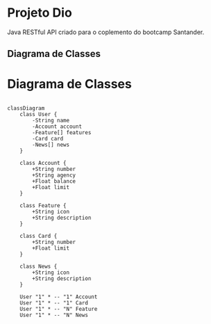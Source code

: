 # Projeto Dio
Java RESTful API criado para o coplemento do bootcamp Santander.

## Diagrama de Classes 

# Diagrama de Classes

```mermaid

classDiagram
    class User {
        -String name
        -Account account
        -Feature[] features
        -Card card
        -News[] news   
    }

    class Account {
        +String number
        +String agency
        +Float balance
        +Float limit
    }

    class Feature {
        +String icon
        +String description
    }

    class Card {
        +String number
        +Float limit
    }

    class News {
        +String icon
        +String description
    }

    User "1" * -- "1" Account
    User "1" * -- "1" Card
    User "1" * -- "N" Feature
    User "1" * -- "N" News
